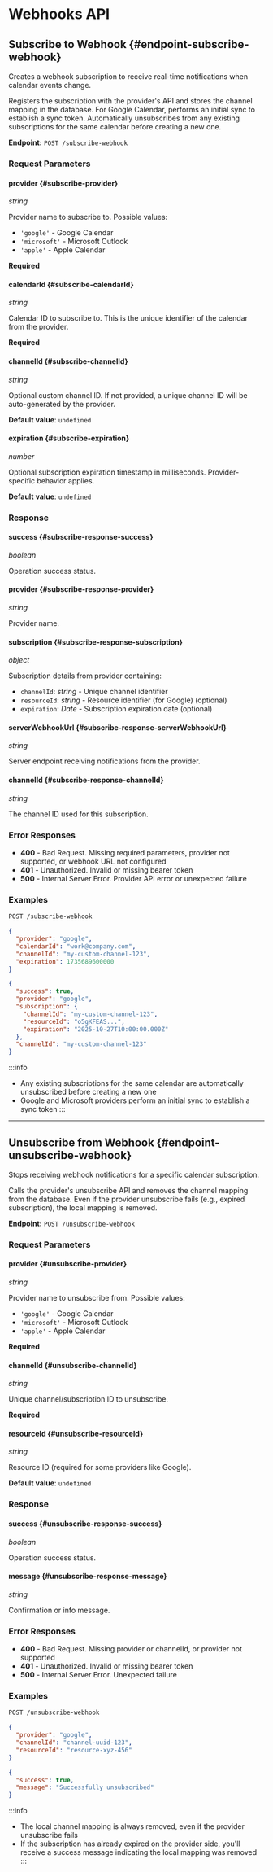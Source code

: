 # Webhooks API

## Subscribe to Webhook {#endpoint-subscribe-webhook}

Creates a webhook subscription to receive real-time notifications when calendar events change.

Registers the subscription with the provider's API and stores the channel mapping in the database. For Google Calendar, performs an initial sync to establish a sync token. Automatically unsubscribes from any existing subscriptions for the same calendar before creating a new one.

**Endpoint:** `POST /subscribe-webhook`

### Request Parameters

#### provider {#subscribe-provider}

*string*

Provider name to subscribe to. Possible values:
- `'google'` - Google Calendar
- `'microsoft'` - Microsoft Outlook
- `'apple'` - Apple Calendar

**Required**

#### calendarId {#subscribe-calendarId}

*string*

Calendar ID to subscribe to. This is the unique identifier of the calendar from the provider.

**Required**

#### channelId {#subscribe-channelId}

*string*

Optional custom channel ID. If not provided, a unique channel ID will be auto-generated by the provider.

**Default value**: `undefined`

#### expiration {#subscribe-expiration}

*number*

Optional subscription expiration timestamp in milliseconds. Provider-specific behavior applies.

**Default value**: `undefined`

### Response

#### success {#subscribe-response-success}

*boolean*

Operation success status.

#### provider {#subscribe-response-provider}

*string*

Provider name.

#### subscription {#subscribe-response-subscription}

*object*

Subscription details from provider containing:
- `channelId`: *string* - Unique channel identifier
- `resourceId`: *string* - Resource identifier (for Google) (optional)
- `expiration`: *Date* - Subscription expiration date (optional)

#### serverWebhookUrl {#subscribe-response-serverWebhookUrl}

*string*

Server endpoint receiving notifications from the provider.

#### channelId {#subscribe-response-channelId}

*string*

The channel ID used for this subscription.

### Error Responses

- **400** - Bad Request. Missing required parameters, provider not supported, or webhook URL not configured
- **401** - Unauthorized. Invalid or missing bearer token
- **500** - Internal Server Error. Provider API error or unexpected failure

### Examples

```bash title="Subscribe to Google Calendar webhook"
POST /subscribe-webhook
```

```json title="Request body"
{
  "provider": "google",
  "calendarId": "work@company.com",
  "channelId": "my-custom-channel-123",
  "expiration": 1735689600000
}
```

```json title="Response"
{
  "success": true,
  "provider": "google",
  "subscription": {
    "channelId": "my-custom-channel-123",
    "resourceId": "o5gKFEAS...",
    "expiration": "2025-10-27T10:00:00.000Z"
  },
  "channelId": "my-custom-channel-123"
}
```

:::info
- Any existing subscriptions for the same calendar are automatically unsubscribed before creating a new one
- Google and Microsoft providers perform an initial sync to establish a sync token
:::

---

## Unsubscribe from Webhook {#endpoint-unsubscribe-webhook}

Stops receiving webhook notifications for a specific calendar subscription.

Calls the provider's unsubscribe API and removes the channel mapping from the database. Even if the provider unsubscribe fails (e.g., expired subscription), the local mapping is removed.

**Endpoint:** `POST /unsubscribe-webhook`

### Request Parameters

#### provider {#unsubscribe-provider}

*string*

Provider name to unsubscribe from. Possible values:
- `'google'` - Google Calendar
- `'microsoft'` - Microsoft Outlook
- `'apple'` - Apple Calendar

**Required**

#### channelId {#unsubscribe-channelId}

*string*

Unique channel/subscription ID to unsubscribe.

**Required**

#### resourceId {#unsubscribe-resourceId}

*string*

Resource ID (required for some providers like Google).

**Default value**: `undefined`

### Response

#### success {#unsubscribe-response-success}

*boolean*

Operation success status.

#### message {#unsubscribe-response-message}

*string*

Confirmation or info message.

### Error Responses

- **400** - Bad Request. Missing provider or channelId, or provider not supported
- **401** - Unauthorized. Invalid or missing bearer token
- **500** - Internal Server Error. Unexpected failure

### Examples

```bash title="Unsubscribe from webhook"
POST /unsubscribe-webhook
```

```json title="Request body"
{
  "provider": "google",
  "channelId": "channel-uuid-123",
  "resourceId": "resource-xyz-456"
}
```

```json title="Response"
{
  "success": true,
  "message": "Successfully unsubscribed"
}
```

:::info
- The local channel mapping is always removed, even if the provider unsubscribe fails
- If the subscription has already expired on the provider side, you'll receive a success message indicating the local mapping was removed
:::